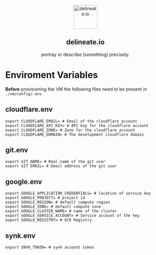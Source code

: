 <p align="center">
  <img alt="delineate.io" src="https://github.com/delineateio/.github/blob/master/assets/logo.png?raw=true" height="75" />
  <h2 align="center">delineate.io</h2>
  <p align="center">portray or describe (something) precisely.</p>
</p>

# Enviroment Variables

**Before** provisioning the VM the following files need to be present in `./vm/config/.env`

## cloudflare.env

```shell
export CLOUDFLARE_EMAIL= # Email of the cloudflare account
export CLOUDFLARE_API_KEY= # API key for the cloudflare account
export CLOUDFLARE_ZONE= # Zone for the cloudflare account
export CLOUDFLARE_DOMAIN= # The development cloudflare domain
```

## git.env

```shell
export GIT_NAME= # Real name of the git user
export GIT_EMAIL= # Email address of the git user
```

## google.env

```shell
export GOOGLE_APPLICATION_CREDENTIALS= # location of service key
export GOOGLE_PROJECT= # project id
export GOOGLE_REGION= # default compute region
export GOOGLE_ZONE= # default compute zone
export GOOGLE_CLUSTER_NAME= # name of the cluster
export GOOGLE_SERVICE_ACCOUNT= # Service account of the key
export GOOGLE_REGISTRY= # GCR Registry
```

## synk.env

```shell
export SNYK_TOKEN= # synk account token
```
